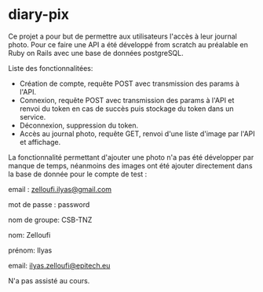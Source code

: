 # diary-pix

Ce projet a pour but de permettre aux utilisateurs l'accès à leur journal photo.
Pour ce faire une API a été développé from scratch au préalable en Ruby on Rails avec une base de données postgreSQL.

Liste des fonctionnalitées:

- Création de compte, requête POST avec transmission des params à l'API.
- Connexion, requête POST avec transmission des params à l'API et renvoi du token en cas de succès
puis stockage du token dans un service.
- Déconnexion, suppression du token.
- Accès au journal photo, requête GET, renvoi d'une liste d'image par l'API et affichage.

La fonctionnalité permettant d'ajouter une photo n'a pas été développer par manque de temps, néanmoins des images ont été
ajouter directement dans la base de donnée pour le compte de test :

email : zelloufi.ilyas@gmail.com

mot de passe : password

nom de groupe: CSB-TNZ

nom: Zelloufi

prénom: Ilyas

email: ilyas.zelloufi@epitech.eu


N'a pas assisté au cours.

